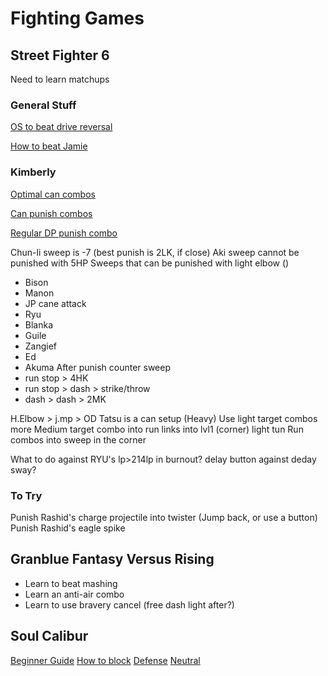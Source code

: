 # Fighting Games

## Street Fighter 6

Need to learn matchups

### General Stuff

[OS to beat drive reversal](https://www.youtube.com/watch?v=nhylqNdcwYw)

[How to beat Jamie](https://www.youtube.com/watch?v=A7BplFprsjI)

### Kimberly

[Optimal can combos](https://www.youtube.com/watch?v=M93tLiOg1b4)

[Can punish combos](https://www.youtube.com/watch?v=gTRIR7JMlEk)

[Regular DP punish combo](https://www.youtube.com/watch?v=1tU84uw666M)

Chun-li sweep is -7 (best punish is 2LK, if close)
Aki sweep cannot be punished with 5HP
Sweeps that can be punished with light elbow ()
* Bison
* Manon
* JP cane attack
* Ryu
* Blanka
* Guile
* Zangief
* Ed
* Akuma
After punish counter sweep
* run stop > 4HK
* run stop > dash > strike/throw
* dash > dash > 2MK

H.Elbow > j.mp > OD Tatsu is a can setup (Heavy)
Use light target combos more
Medium target combo into run links into lvl1 (corner)
light tun Run combos into sweep in the corner

What to do against RYU's lp>214lp in burnout?
delay button against deday sway?

### To Try

Punish Rashid's charge projectile into twister (Jump back, or use a button)
Punish Rashid's eagle spike





## Granblue Fantasy Versus Rising

* Learn to beat mashing
* Learn an anti-air combo
* Learn to use bravery cancel (free dash light after?)


## Soul Calibur

[Beginner Guide](https://www.youtube.com/watch?v=X8h-Yb7pW1Q)
[How to block](https://www.youtube.com/watch?v=E-A326L2Gdc)
[Defense](https://www.youtube.com/watch?v=aTRWGZV2Pkk)
[Neutral](https://www.youtube.com/watch?v=fi25EBUAJk8)
